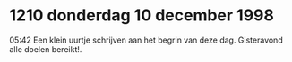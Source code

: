 # 1210 donderdag 10 december 1998
05:42 Een klein uurtje schrijven aan het begrin van deze dag. Gisteravond alle doelen bereikt!.